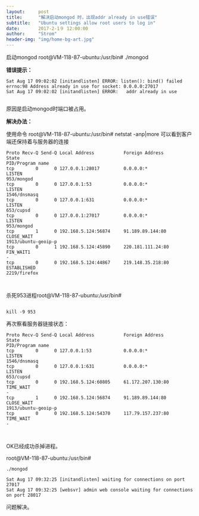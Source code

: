 ```yaml
---
layout:     post
title:      "解决启动mongod 时，出现addr already in use错误"
subtitle:   "Ubuntu settings allow root users to log in"
date:       2017-2-1９ 12:00:00
author:     "Strom"
header-img: "img/home-bg-art.jpg"
---
```



启动mongod   root@VM-118-87-ubuntu:/usr/bin# ./mongod

<b>错误提示：</b>

```
Sat Aug 17 09:02:02 [initandlisten] ERROR: listen(): bind() failed errno:98 Address already in use for socket: 0.0.0.0:27017
Sat Aug 17 09:02:02 [initandlisten] ERROR:   addr already in use


```

原因是启动mongod时端口被占用。

<b> 解决办法：</b>

使用命令 root@VM-118-87-ubuntu:/usr/bin# netstat -anp|more
可以看到客户端还保持着与服务器的连接

```
Proto Recv-Q Send-Q Local Address           Foreign Address         State       
PID/Program name
tcp        0      0 127.0.0.1:28017         0.0.0.0:*               LISTEN      
953/mongod      
tcp        0      0 127.0.0.1:53            0.0.0.0:*               LISTEN      
1546/dnsmasq    
tcp        0      0 127.0.0.1:631           0.0.0.0:*               LISTEN      
653/cupsd       
tcp        0      0 127.0.0.1:27017         0.0.0.0:*               LISTEN      
953/mongod      
tcp        1      0 192.168.5.124:56874     91.189.89.144:80        CLOSE_WAIT  
1913/ubuntu-geoip-p
tcp        0      1 192.168.5.124:45890     220.181.111.24:80       FIN_WAIT1   
-               
tcp        0      0 192.168.5.124:44867     219.148.35.218:80       ESTABLISHED
2219/firefox    



```
杀死953进程root@VM-118-87-ubuntu:/usr/bin#

```

kill -9 953
```



再次察看服务器链接状态：

```
Proto Recv-Q Send-Q Local Address           Foreign Address         State       
PID/Program name
tcp        0      0 127.0.0.1:53            0.0.0.0:*               LISTEN      
1546/dnsmasq    
tcp        0      0 127.0.0.1:631           0.0.0.0:*               LISTEN      
653/cupsd       
tcp        0      0 192.168.5.124:60805     61.172.207.130:80       TIME_WAIT   
-               
tcp        1      0 192.168.5.124:56874     91.189.89.144:80        CLOSE_WAIT  
1913/ubuntu-geoip-p
tcp        0      0 192.168.5.124:54370     117.79.157.237:80       TIME_WAIT   
-               



```
OK已经成功杀掉进程。

root@VM-118-87-ubuntu:/usr/bin#

```
./mongod

```


```
Sat Aug 17 09:32:25 [initandlisten] waiting for connections on port 27017
Sat Aug 17 09:32:25 [websvr] admin web console waiting for connections on port 28017

```
问题解决。
